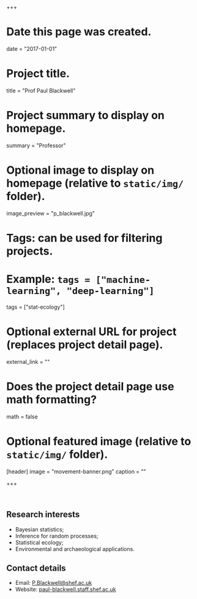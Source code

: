 +++
# Date this page was created.
date = "2017-01-01"

# Project title.
title = "Prof Paul Blackwell"

# Project summary to display on homepage.
summary = "Professor"

# Optional image to display on homepage (relative to `static/img/` folder).
image_preview = "p_blackwell.jpg"

# Tags: can be used for filtering projects.
# Example: `tags = ["machine-learning", "deep-learning"]`
tags = ["stat-ecology"]

# Optional external URL for project (replaces project detail page).
external_link = ""

# Does the project detail page use math formatting?
math = false

# Optional featured image (relative to `static/img/` folder).
[header]
image = "movement-banner.png"
caption = ""

+++

<br>

## Research interests

* Bayesian statistics; 
* Inference for random processes; 
* Statistical ecology; 
* Environmental and archaeological applications.

## Contact details

* Email: P.Blackwell@shef.ac.uk
* Website: [paul-blackwell.staff.shef.ac.uk](http://www.paul-blackwell.staff.shef.ac.uk/index.html)
